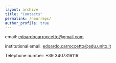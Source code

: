 ```yaml
---
layout: archive
title: "Contacts"
permalink: /neurreps/
author_profile: true
---
```


email: edoardocarroccetto@gmail.com

institutional email: edoardo.carroccetto@edu.unito.it

Telephone number: +39 3407316116
